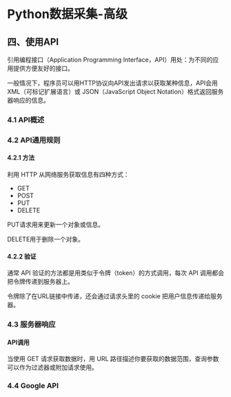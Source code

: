 # Python数据采集-高级

## 四、使用API

引用编程接口（Application Programming Interface，API）用处：为不同的应用提供方便友好的接口。

一般情况下，程序员可以用HTTP协议向API发出请求以获取某种信息，API会用 XML（可标记扩展语言）或 JSON（JavaScript Object Notation）格式返回服务器响应的信息。

### 4.1 API概述

### 4.2 API通用规则

#### 4.2.1 方法

利用 HTTP 从网络服务获取信息有四种方式：

*   GET
*   POST
*   PUT
*   DELETE

PUT请求用来更新一个对象或信息。

DELETE用于删除一个对象。

#### 4.2.2 验证

通常 API 验证的方法都是用类似于令牌（token）的方式调用，每次 API 调用都会把令牌传递到服务器上。

令牌除了在URL链接中传递，还会通过请求头里的 cookie 把用户信息传递给服务器。

### 4.3 服务器响应

#### API调用

当使用 GET 请求获取数据时，用 URL 路径描述你要获取的数据范围，查询参数可以作为过滤器或附加请求使用。

### 4.4 Google API

